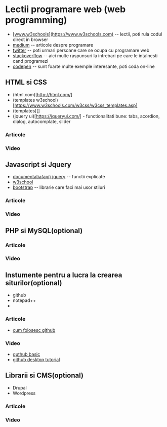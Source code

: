 # Lectii programare web (web programming)

* [www.w3schools](https://www.w3schools.com) -- lectii, poti rula codul direct in browser
* [medium](https://medium.com/) -- articole despre programare
* [twitter](https://twitter.com/) -- poti urmari persoane care se ocupa cu programare web
* [stackoverflow](https://stackoverflow.com/) -- aici multe raspunsuri la intrebari pe care le intalnesti cand programezi
* [codepen](https://codepen.io/) -- sunt foarte multe exemple interesante, poti coda on-line

## HTML si CSS
* (html.com)[http://html.com/]
* (templates w3school)[https://www.w3schools.com/w3css/w3css_templates.asp]
* (templates)[]
* (jquery ui)[https://jqueryui.com/] - functionalitati bune: tabs, acordion, dialog, autocomplate, slider
### Articole


### Video

## Javascript si Jquery
* [documentatia(api) jquery](https://api.jquery.com/) -- functii explicate
* [w3school](https://www.w3schools.com/jquery/)
* [bootstrap](https://www.w3schools.com/bootstrap/) -- librarie care faci mai usor stiluri

### Articole


### Video


## PHP si MySQL(optional)

### Articole


### Video


## Instumente pentru a lucra la crearea siturilor(optional)
* github
* notepad++
* 

### Articole
* [cum folosesc github](https://guides.github.com/activities/hello-world/)

### Video
* [guthub basic](https://www.youtube.com/watch?v=0fKg7e37bQE)
* [github desktop tutorial](https://www.youtube.com/watch?v=kFix7UDJ7LA)


## Librarii si CMS(optional)
* Drupal
* Wordpress

### Articole


### Video
